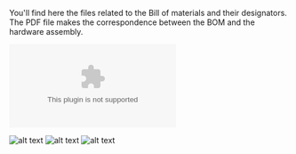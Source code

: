 You'll find here the files related to the Bill of materials and their designators.
The PDF file makes the correspondence between the BOM and the hardware assembly.



![alt text](phone-spectrophotometer/BOM/BOM.csv?raw=true)

![alt text](https://github.com/VascoRibeiroPereira/phone-spectrophotometer/blob/master/images/BOM_Designators1.jpg?raw=true)
![alt text](https://github.com/VascoRibeiroPereira/phone-spectrophotometer/blob/master/images/BOM_Designators2.jpg?raw=true)
![alt text](https://github.com/VascoRibeiroPereira/phone-spectrophotometer/blob/master/images/BOM_Designators3.jpg?raw=true)
